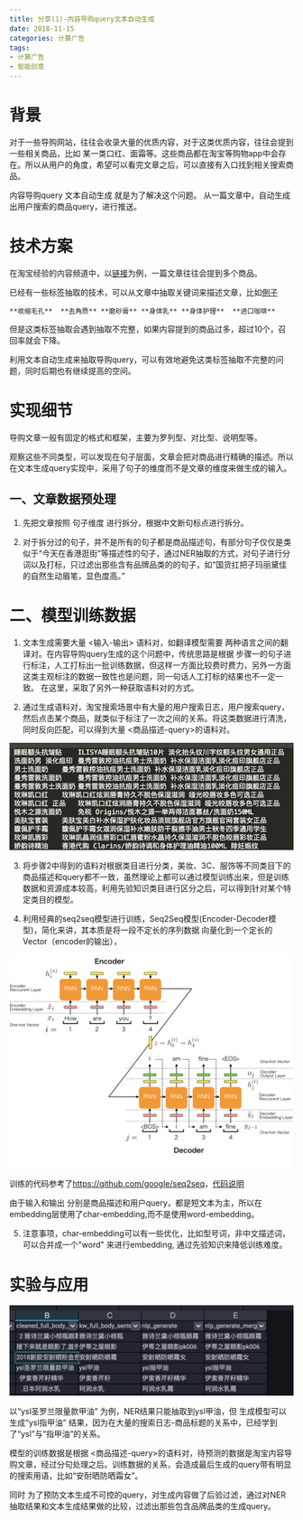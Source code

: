 ```yaml
---
title: 分享(1)-内容导购query文本自动生成
date: 2018-11-15
categories: 计算广告
tags:
- 计算广告
- 智能创意
---
```


# 背景

对于一些导购网站，往往会收录大量的优质内容，对于这类优质内容，往往会提到一些相关商品，比如 某一类口红、面霜等。这些商品都在淘宝等购物app中会存在。所以从用户的角度，希望可以看完文章之后，可以直接有入口找到相关搜索商品。

内容导购query 文本自动生成 就是为了解决这个问题。 从一篇文章中，自动生成出用户搜索的商品query，进行推送。

# 技术方案

在淘宝经验的内容频道中，以[链接](https://market.m.taobao.com/apps/market/content/index.html?spm=ata.13261165.0.0.42c775e9V5zURl&contentId=200526506660)为例，一篇文章往往会提到多个商品。

已经有一些标签抽取的技术，可以从文章中抽取关键词来描述文章，比如[例子](https://market.m.taobao.com/apps/market/content/index.html?spm=ata.13261165.0.0.42c775e9V5zURl&contentId=201289334777&source=weitao_2017_cover)
```
**收缩毛孔**  **去角质** **磨砂膏** **身体乳** **身体护理**  **进口咖啡**
```

但是这类标签抽取会遇到抽取不完整，如果内容提到的商品过多，超过10个，召回率就会下降。

利用文本自动生成来抽取导购query，可以有效地避免这类标签抽取不完整的问题，同时后期也有继续提高的空间。

# 实现细节

导购文章一般有固定的格式和框架，主要为罗列型、对比型、说明型等。

观察这些不同类型，可以发现在句子层面，文章会把对商品进行精确的描述。所以在文本生成query实现中，采用了句子的维度而不是文章的维度来做生成的输入。

## 一、文章数据预处理

1. 先把文章按照 句子维度 进行拆分，根据中文断句标点进行拆分。

2. 对于拆分过的句子，并不是所有的句子都是商品描述句，有部分句子仅仅是类似于“今天在香港逛街”等描述性的句子，通过NER抽取的方式，对句子进行分词以及打标，只过滤出那些含有品牌品类的的句子，如“国货扛把子玛丽黛佳的自然生动眉笔，显色度高。”

# 二、模型训练数据

1. 文本生成需要大量 <输入-输出> 语料对，如翻译模型需要 两种语言之间的翻译对。在内容导购query生成的这个问题中，传统思路是根据 步骤一的句子进行标注，人工打标出一批训练数据，但这样一方面比较费时费力，另外一方面这类主观标注的数据一致性也是问题，同一句话人工打标的结果也不一定一致。 在这里，采取了另外一种获取语料对的方式。

2. 通过生成语料对，淘宝搜索场景中有大量的用户搜索日志，用户搜索query，然后点击某个商品，就类似于标注了一次之间的关系。将这类数据进行清洗，同时反向匹配，可以得到大量 <商品描述-query>的语料对。

![avatar](/images/计算广告/idea/idea-0.png)

3. 将步骤2中得到的语料对根据类目进行分类，美妆、3C、服饰等不同类目下的商品描述和query都不一致，虽然理论上都可以通过模型训练出来，但是训练数据和资源成本较高，利用先验知识类目进行区分之后，可以得到针对某个特定类目的模型。

4. 利用经典的seq2seq模型进行训练，Seq2Seq模型(Encoder-Decoder模型)，简化来讲，其本质是将一段不定长的序列数据 向量化到一个定长的Vector（encoder的输出），

![avatar](/images/计算广告/idea/idea-1.png)

训练的代码参考了<https://github.com/google/seq2seq>，[代码说明](https://google.github.io/seq2seq/?spm=ata.13261165.0.0.42c775e9V5zURl)

由于输入和输出 分别是商品描述和用户query，都是短文本为主，所以在embedding层使用了char-embedding,而不是使用word-embedding。

5. 注意事项，char-embedding可以有一些优化，比如型号词，非中文描述词，可以合并成一个"word" 来进行embedding, 通过先验知识来降低训练难度。

# 实验与应用

![avatar](/images/计算广告/idea/idea-3.png)

以“ysl圣罗兰限量款甲油” 为例，NER结果只能抽取到ysl甲油，但 生成模型可以生成“ysl指甲油” 结果，因为在大量的搜索日志-商品标题的关系中，已经学到了“ysl”与“指甲油”的关系。

模型的训练数据是根据 <商品描述-query>的语料对，待预测的数据是淘宝内容导购文章，经过分句处理之后。训练数据的关系，会造成最后生成的query带有明显的搜索用语，比如“安耐晒防晒霜女”。

同时 为了预防文本生成不可控的query，对生成内容做了后验过滤，通过对NER抽取结果和文本生成结果做的比较，过滤出那些包含品牌品类的生成query。


